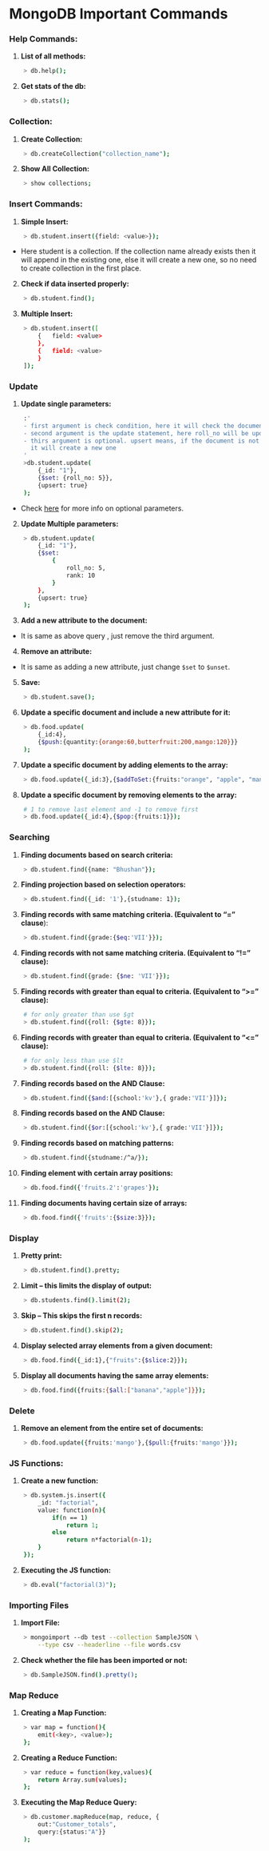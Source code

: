 # MongoDB Important Commands

### Help Commands:
1. **List of all methods:**
```bash
	> db.help();
```
2. **Get stats of the db:**
```bash
	> db.stats();
```

### Collection:
1. **Create Collection:**
```bash
	> db.createCollection("collection_name");
```
2. **Show All Collection:**
```bash
	> show collections;
```

### Insert Commands:
1. **Simple Insert:**
```bash
	> db.student.insert({field: <value>});
```
- Here student is a collection. If the collection name already exists then it will append in the existing one, else it will create a new one, so no need to create collection in the first place.  
2. **Check if data inserted properly:**
```bash
	> db.student.find();
```
3. **Multiple Insert:**
```bash
	> db.student.insert([
		{	field: <value>
		},
		{	field: <value>
		}
	]);
```

### Update
1. **Update single parameters:**
```bash
	:'
	- first argument is check condition, here it will check the document for _id 1
	- second argument is the update statement, here roll_no will be updates to 5
	- thirs argument is optional. upsert means, if the document is not matched 
	  it will create a new one
	' 
	>db.student.update(
		{_id: "1"},
		{$set: {roll_no: 5}},
		{upsert: true}
	);
```
- Check [here](https://docs.mongodb.com/manual/reference/method/db.collection.update/) for more info on optional parameters.

2. **Update Multiple parameters:**
```bash
	> db.student.update(
		{_id: "1"},
		{$set: 
			{
				roll_no: 5,
				rank: 10
			}
		},
		{upsert: true}
	);
```
3. **Add a new attribute to the document:**
- It is same as above query , just remove the third argument.  
4. **Remove an attribute:**
- It is same as adding a new attribute, just change `$set` to `$unset`.  
5. **Save:**  
```bash
	> db.student.save();
```
6. **Update a specific document and include a new attribute for it:**  
```bash
	> db.food.update(
		{_id:4},
		{$push:{quantity:{orange:60,butterfruit:200,mango:120}}}
	);
```
7. **Update a specific document by adding elements to the array:**  
```bash
	> db.food.update({_id:3},{$addToSet:{fruits:"orange", "apple", "mango"}});
```
8. **Update a specific document by removing elements to the array:**  
```bash
	# 1 to remove last element and -1 to remove first
	> db.food.update({_id:4},{$pop:{fruits:1}});
```

### Searching
1. **Finding documents based on search criteria:**
```bash
	> db.student.find({name: "Bhushan"});
```
2. **Finding projection based on selection operators:**
```bash
	> db.student.find({_id: '1'},{studname: 1});
```
3. **Finding records with same matching criteria. (Equivalent to “=” clause**):
```bash
	> db.student.find({grade:{$eq:'VII'}});
```
4. **Finding records with not same matching criteria. (Equivalent to “!=” clause):**
```bash
	> db.student.find({grade: {$ne: 'VII'}});
```
5. **Finding records with greater than equal to criteria. (Equivalent to “>=” clause):**
```bash
	# for only greater than use $gt
	> db.student.find({roll: {$gte: 8}});
```
6. **Finding records with greater than equal to criteria. (Equivalent to “<=” clause):**  
```bash
	# for only less than use $lt
	> db.student.find({roll: {$lte: 8}});
```
7. **Finding records based on the AND Clause:**  
```bash
	> db.student.find({$and:[{school:'kv'},{ grade:'VII'}]});
```
8. **Finding records based on the AND Clause:**  
```bash
	> db.student.find({$or:[{school:'kv'},{ grade:'VII'}]});
```
9. **Finding records based on matching patterns:**  
```bash
	> db.student.find({studname:/^a/});
```
10. **Finding element with certain array positions:**  
```bash
	> db.food.find({'fruits.2':'grapes'});
```
11. **Finding documents having certain size of arrays:**  
```bash
	> db.food.find({'fruits':{$size:3}});
```

### Display
1. **Pretty print:**
```bash
	> db.student.find().pretty;
```
2. **Limit – this limits the display of output:**
```bash
	> db.students.find().limit(2);
```
3. **Skip – This skips the first n records:**
```bash
	> db.student.find().skip(2);
```
4. **Display selected array elements from a given document:**  
```bash
	> db.food.find({_id:1},{"fruits":{$slice:2}});
```
5. **Display all documents having the same array elements:**  
```bash
	> db.food.find({fruits:{$all:["banana","apple"]}});
```

### Delete
1. **Remove an element from the entire set of documents:**  
```bash
	> db.food.update({fruits:'mango'},{$pull:{fruits:'mango'}});
```

### JS Functions:
1. **Create a new function:**  
```bash
	> db.system.js.insert({
		_id: "factorial",
		value: function(n){
			if(n == 1)
				return 1;
			else
				return n*factorial(n-1);
		}
	});
```
2. **Executing the JS function:**  
```bash
	> db.eval("factorial(3)");
```

### Importing Files
1. **Import File:**  
```bash
	> mongoimport --db test --collection SampleJSON \
		--type csv --headerline --file words.csv
```
2. **Check whether the file has been imported or not:**  
```bash
	> db.SampleJSON.find().pretty();
```

### Map Reduce
1. **Creating a Map Function:**  
```bash
	> var map = function(){ 
 		emit(<key>, <value>);
 	};
```
2. **Creating a Reduce Function:**  
```bash
	> var reduce = function(key,values){
		return Array.sum(values);
	};
```
3. **Executing the Map Reduce Query:**
```bash
	> db.customer.mapReduce(map, reduce, {
		out:"Customer_totals", 
		query:{status:"A"}}
	);
```